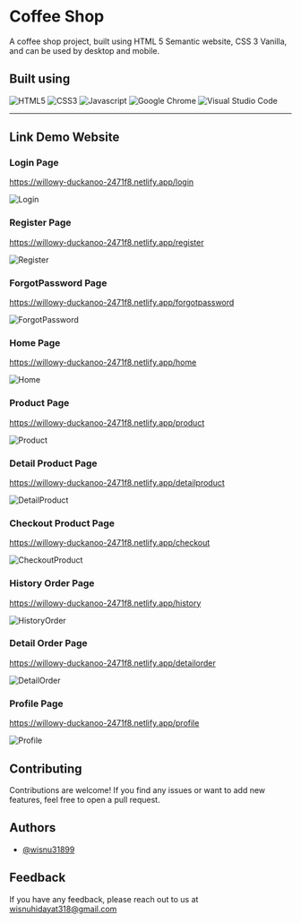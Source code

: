 # Coffee Shop

A coffee shop project, built using HTML 5 Semantic website, CSS 3 Vanilla, and can be used by desktop and mobile.

## Built using

![HTML5](https://img.shields.io/badge/HTML5-%2320232a.svg?style=for-the-badge&logo=HTML5&logoColor=%2362320232a1DAF)
![CSS3](https://img.shields.io/badge/CSS3-%2320232a.svg?style=for-the-badge&logo=CSS3&logoColor=%2362320232a1DAF)
![Javascript](https://img.shields.io/badge/javascript-%2320232a.svg?style=for-the-badge&logo=javascript&logoColor=#e4a22a)
![Google Chrome](https://img.shields.io/badge/Google%20Chrome-4285F4?style=for-the-badge&logo=GoogleChrome&logoColor=white)
![Visual Studio Code](https://img.shields.io/badge/Visual%20Studio%20Code-0078d7.svg?style=for-the-badge&logo=visual-studio-code&logoColor=white)

---

## Link Demo Website

### Login Page

https://willowy-duckanoo-2471f8.netlify.app/login

![Login](./asset/page/Login.png)

### Register Page

https://willowy-duckanoo-2471f8.netlify.app/register

![Register](./asset/page/Register.png)

### ForgotPassword Page

https://willowy-duckanoo-2471f8.netlify.app/forgotpassword

![ForgotPassword](./asset/page/ForgotPassword.png)

### Home Page

https://willowy-duckanoo-2471f8.netlify.app/home

![Home](./asset/page/Home.png)

### Product Page

https://willowy-duckanoo-2471f8.netlify.app/product

![Product](./asset/page/Product.png)

### Detail Product Page

https://willowy-duckanoo-2471f8.netlify.app/detailproduct

![DetailProduct](./asset/page/DetailProduct.png)


### Checkout Product Page

https://willowy-duckanoo-2471f8.netlify.app/checkout

![CheckoutProduct](./asset/page/CheckoutProduct.png)

### History Order Page

https://willowy-duckanoo-2471f8.netlify.app/history

![HistoryOrder](./asset/page/HistoryOrder.png)

### Detail Order Page

https://willowy-duckanoo-2471f8.netlify.app/detailorder

![DetailOrder](./asset/page/DetailOrder.png)

### Profile Page

https://willowy-duckanoo-2471f8.netlify.app/profile

![Profile](./asset/page/Profile.png)

## Contributing

Contributions are welcome! If you find any issues or want to add new features, feel free to open a pull request.

## Authors

- [@wisnu31899](https://github.com/wisnu31899)

## Feedback

If you have any feedback, please reach out to us at wisnuhidayat318@gmail.com
